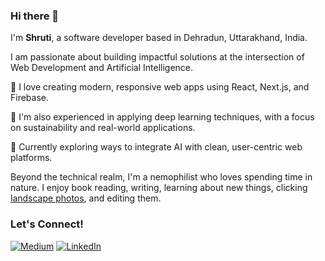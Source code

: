 ### Hi there 👋

I'm **Shruti**, a software developer based in Dehradun, Uttarakhand, India.

I am passionate about building impactful solutions at the intersection of Web Development and Artificial Intelligence.

🔹 I love creating modern, responsive web apps using React, Next.js, and Firebase.

🔹 I'm also experienced in applying deep learning techniques, with a focus on sustainability and real-world applications.

🔹 Currently exploring ways to integrate AI with clean, user-centric web platforms.

Beyond the technical realm, I'm a nemophilist who loves spending time in nature. I enjoy book reading, writing, learning about new things, clicking [landscape photos](https://vsco.co/shrutisemwal/gallery), and editing them.

### Let's Connect!
[<img alt="Medium" src="https://img.shields.io/badge/Medium-%23000000.svg?&style=for-the-badge&logo=Medium&logoColor=white" />](https://medium.com/@semwalshruti450)
[<img alt="LinkedIn" src="https://img.shields.io/badge/LinkedIn-%230E76A8.svg?&style=for-the-badge&logo=LinkedIn&logoColor=white" />](https://www.linkedin.com/in/shrutisemwal/)

